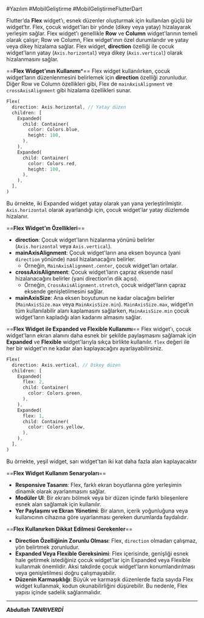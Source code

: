 #Yazılım #MobilGeliştirme #MobilGeliştirmeFlutterDart 

Flutter’da **Flex** widget’ı, esnek düzenler oluşturmak için kullanılan güçlü bir widget’tır. Flex, çocuk widget'ları bir yönde (dikey veya yatay) hizalayarak yerleşim sağlar. Flex widget'ı genellikle **Row** ve **Column** widget'larının temeli olarak çalışır; Row ve Column, Flex widget'ının özel durumlarıdır ve yatay veya dikey hizalama sağlar. Flex widget, **direction** özelliği ile çocuk widget'ların yatay (`Axis.horizontal`) veya dikey (`Axis.vertical`) olarak hizalanmasını sağlar.

==**Flex Widget’ının Kullanımı***==
Flex widget kullanılırken, çocuk widget’ların düzenlenmesini belirlemek için **direction** özelliği zorunludur. Diğer Row ve Column özellikleri gibi, Flex de `mainAxisAlignment` ve `crossAxisAlignment` gibi hizalama özellikleri sunar.

```dart
Flex(
  direction: Axis.horizontal, // Yatay düzen
  children: [
    Expanded(
      child: Container(
        color: Colors.blue,
        height: 100,
      ),
    ),
    Expanded(
      child: Container(
        color: Colors.red,
        height: 100,
      ),
    ),
  ],
)

```
Bu örnekte, iki Expanded widget yatay olarak yan yana yerleştirilmiştir. `Axis.horizontal` olarak ayarlandığı için, çocuk widget'lar yatay düzlemde hizalanır.

==**Flex Widget’ın Özellikleri**==

- **direction**: Çocuk widget'ların hizalanma yönünü belirler (`Axis.horizontal` veya `Axis.vertical`).
- **mainAxisAlignment**: Çocuk widget'ların ana eksen boyunca (yani `direction` yönünde) nasıl hizalanacağını belirler.
    - Örneğin, `MainAxisAlignment.center`, çocuk widget'ları ortalar.
- **crossAxisAlignment**: Çocuk widget'ların çapraz eksende nasıl hizalanacağını belirler (yani direction’ın dik açısı).
    - Örneğin, `CrossAxisAlignment.stretch`, çocuk widget'ların çapraz eksende genişletilmesini sağlar.
- **mainAxisSize**: Ana eksen boyutunun ne kadar olacağını belirler (`MainAxisSize.max` veya `MainAxisSize.min`). `MainAxisSize.max`, widget’ın tüm kullanılabilir alanı kaplamasını sağlarken, `MainAxisSize.min` çocuk widget'ların kapladığı alan kadarını almasını sağlar.


==**Flex Widget ile Expanded ve Flexible Kullanımı**==
Flex widget'ı, çocuk widget'ların ekran alanını daha esnek bir şekilde paylaşmasını sağlamak için **Expanded** ve **Flexible** widget'larıyla sıkça birlikte kullanılır. `flex` değeri ile her bir widget'ın ne kadar alan kaplayacağını ayarlayabilirsiniz.
```dart
Flex(
  direction: Axis.vertical, // Dikey düzen
  children: [
    Expanded(
      flex: 2,
      child: Container(
        color: Colors.green,
      ),
    ),
    Expanded(
      flex: 1,
      child: Container(
        color: Colors.yellow,
      ),
    ),
  ],
)

```
Bu örnekte, yeşil widget, sarı widget'tan iki kat daha fazla alan kaplayacaktır

==**Flex Widget Kullanım Senaryoları**==

- **Responsive Tasarım**: Flex, farklı ekran boyutlarına göre yerleşimin dinamik olarak ayarlanmasını sağlar.
- **Modüler UI**: Bir ekranı bölmek veya bir düzen içinde farklı bileşenlere esnek alan sağlamak için kullanılır.
- **Yer Paylaşımı ve Ekran Yönetimi**: Bir alanın, içerik yoğunluğuna veya kullanıcının cihazına göre uyarlanması gereken durumlarda faydalıdır.

==**Flex Kullanırken Dikkat Edilmesi Gerekenler**==

- **Direction Özelliğinin Zorunlu Olması**: Flex, `direction` olmadan çalışmaz, yön belirtmek zorunludur.
- **Expanded Veya Flexible Gereksinimi**: Flex içerisinde, genişliği esnek hale getirmek istediğiniz çocuk widget'lar için Expanded veya Flexible kullanmak önemlidir. Aksi takdirde çocuk widget'ların konumlandırılması veya genişletilmesi doğru çalışmayabilir.
- **Düzenin Karmaşıklığı**: Büyük ve karmaşık düzenlerde fazla sayıda Flex widget kullanmak, kodun okunabilirliğini düşürebilir. Bu nedenle, Flex yapısı içinde sadelik sağlanmalıdır.
****

***Abdullah TANRIVERDİ***
